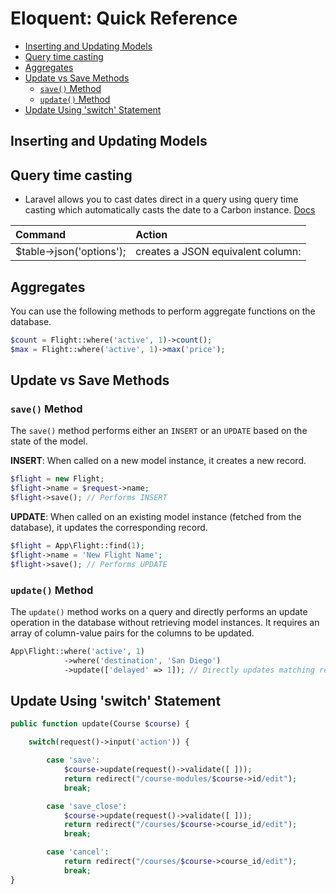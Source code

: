 # Eloquent: Quick Reference

- [Inserting and Updating Models](#inserting-and-updating-models)
- [Query time casting](#query-time-casting)
- [Aggregates](#aggregates)
- [Update vs Save Methods](#update-vs-save-methods)
    - [`save()` Method](#save-method)
    - [`update()` Method](#update-method)
- [Update Using 'switch' Statement](#update-using-switch-statement)


## Inserting and Updating Models

## Query time casting

- Laravel allows you to cast dates direct in a query using query time casting which automatically
  casts the date to a Carbon instance. <a href="https://laravel.com/docs/11.x/eloquent-mutators#query-time-casting" target="blank">Docs</a>

<div class="code-first-col"></div>

| Command                  | Action                            |
| :----------------------- | :-------------------------------- |
| $table->json('options'); | creates a JSON equivalent column: |

## Aggregates

You can use the following methods to perform aggregate functions on the database.

```php
$count = Flight::where('active', 1)->count();
$max = Flight::where('active', 1)->max('price');
```

## Update vs Save Methods

### `save()` Method

The `save()` method performs either an `INSERT` or an `UPDATE` based on the state of the model.

**INSERT**: When called on a new model instance, it creates a new record.

```php
$flight = new Flight;
$flight->name = $request->name;
$flight->save(); // Performs INSERT
```

**UPDATE**: When called on an existing model instance (fetched from the database), it updates the corresponding record.

```php
$flight = App\Flight::find(1);
$flight->name = 'New Flight Name';
$flight->save(); // Performs UPDATE
```

### `update()` Method

The `update()` method works on a query and directly performs an update operation in the database
without retrieving model instances. It requires an array of column-value pairs for the columns to be
updated.

```php
App\Flight::where('active', 1)
            ->where('destination', 'San Diego')
            ->update(['delayed' => 1]); // Directly updates matching records
```

## Update Using 'switch' Statement

```php
public function update(Course $course) {

    switch(request()->input('action')) {

        case 'save':
            $course->update(request()->validate([ ]));
            return redirect("/course-modules/$course->id/edit");
            break;

        case 'save_close':
            $course->update(request()->validate([ ]));
            return redirect("/courses/$course->course_id/edit");
            break;

        case 'cancel':
            return redirect("/courses/$course->course_id/edit");
            break;
}
```